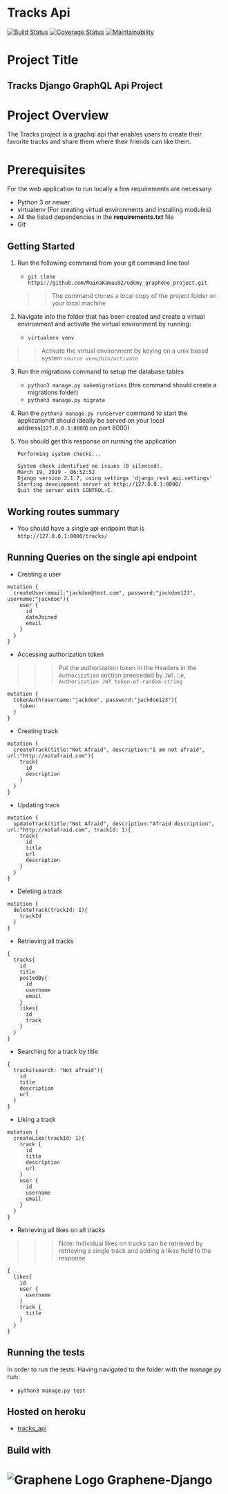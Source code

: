 # Tracks Api
[![Build Status](https://travis-ci.com/MainaKamau92/udemy_graphene_project.svg?branch=master)](https://travis-ci.com/MainaKamau92/udemy_graphene_project)
[![Coverage Status](https://coveralls.io/repos/github/MainaKamau92/udemy_graphene_project/badge.svg?branch=master)](https://coveralls.io/github/MainaKamau92/udemy_graphene_project?branch=master)
[![Maintainability](https://api.codeclimate.com/v1/badges/42b13652f1aeb8c4e33f/maintainability)](https://codeclimate.com/github/MainaKamau92/udemy_graphene_project/maintainability)

# Project Title
## Tracks Django GraphQL Api Project 


# Project Overview
The Tracks project is a graphql api that enables users to create their favorite tracks and share them where their friends can like them.
# Prerequisites
For the web application to run locally a few requirements are necessary:
* Python 3 or newer
* virtualenv (For creating virtual environments and installing modules)
* All the listed dependencies in the **requirements.txt** file
* Git 


## Getting Started
1.  Run the following command from your git command line tool

    * `git clone https://github.com/MainaKamau92/udemy_graphene_project.git`

    >> The command clones a local copy of the project folder on your local machine
2. Navigate into the folder that has been created and create a virtual environment and activate the virtual environment by running:
    * `virtualenv venv`

 >> Activate the virtual environment by keying on a unix based system `source venv/bin/activate`

3. Run the migrations command to setup the database tables
    * `python3 manage.py makemigrations` (this command should create a migrations folder)
    * `python3 manage.py migrate`


8. Run the `python3 manage.py runserver` command to start the application(it should ideally be served on your local address(`127.0.0.1:8000`) on port 8000)
9. You should get this response on running the application
    ```
    Performing system checks...

    System check identified no issues (0 silenced).
    March 19, 2019 - 06:52:52
    Django version 2.1.7, using settings 'django_rest_api.settings'
    Starting development server at http://127.0.0.1:8000/
    Quit the server with CONTROL-C.
    ```



## Working routes summary

* You should have a single api endpoint that is `http://127.0.0.1:8000/tracks/`

## Running Queries on the single api endpoint

* Creating a user

```
mutation {
  createUser(email:"jackdoe@test.com", password:"jackdoe123", username:"jackdoe"){
    user {
      id
      dateJoined
      email
    }
  }
}
```
* Accessing authorization token
>>> Put the authorization token in the Headers in the `Authorization` section preeceded by `JWT`.
i.e, `Authorization JWT token-of-random-string`

```
mutation {
  tokenAuth(username:"jackdoe", password:"jackdoe123"){
    token
  }
}
```

* Creating track

```
mutation {
  createTrack(title:"Not Afraid", description:"I am not afraid", url:"http://notafraid.com"){
    track{
      id
      description
    }
  }
}
```
* Updating track
```
mutation {
  updateTrack(title:"Not Afraid", description:"Afraid description", url:"http://notafraid.com", trackId: 1){
    track{
      id
      title
      url
      description
    }
  }
}
```
* Deleting  a track

```
mutation {
  deleteTrack(trackId: 1){
    trackId
  }
}
```

* Retrieving all tracks

```
{
  tracks{
    id
    title
    postedBy{
      id
      username
      email
    }
    likes{
      id
      track
    }
  }
}
```
* Searching for a track by title

```
{
  tracks(search: "Not afraid"){
    id
    title
    description
    url
  }
}
```
* Liking a track
```
mutation {
  createLike(trackId: 1){
    track {
      id
      title
      description
      url
    }
    user {
      id
      username
      email
    }
  }
}
```
* Retrieving all likes on all tracks
>>> Note: Individual likes on tracks can be retrieved by retrieving a single track and adding a likes field to the response 

```
{
  likes{
    id
    user {
      username
    }
    track {
      title
    }
  }
}
```



## Running the tests

In order to run the tests:
Having navigated to the folder with the manage.py run:
* `python3 manage.py test`
## Hosted on heroku
* [tracks_api](https://djangographene.herokuapp.com/tracks/)
## Build with
# ![Graphene Logo](http://graphene-python.org/favicon.png) Graphene-Django
